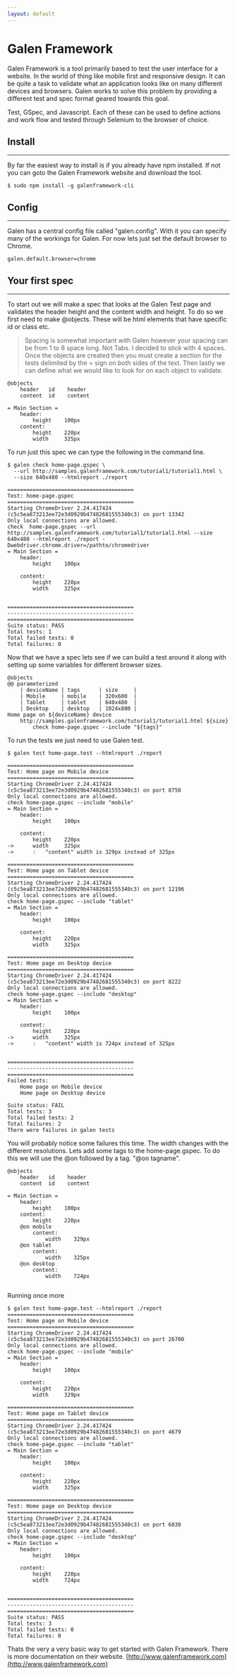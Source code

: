 ```yaml
---
layout: default
---
```

# Galen Framework

Galen Framework is a tool primarily based to test the user interface for a website.  In the world of thing like mobile first and responsive design. It can be quite a task to validate what an application looks like on many different devices and browsers. Galen works to solve this problem by providing a different test and spec format geared towards this goal.

Test, GSpec, and Javascript.  Each of these can be used to define actions and work flow and tested through Selenium to the browser of choice.

## Install
---
By far the easiest way to install is if you already have npm installed. If not you can goto the Galen Framework website and download the tool.

```
$ sudo npm install -g galenframework-cli
```

## Config
---
Galen has a central config file called "galen.config".  With it you can specify
many of the workings for Galen.  For now lets just set the default browser to
Chrome.

```
galen.default.browser=chrome
```

## Your first spec
---
To start out we will make a spec that looks at the Galen Test page and validates
the header height and the content width and height.  To do so we first need to
make @objects.  These will be html elements that have specific id or class etc.

> Spacing is somewhat important with Galen however your spacing can be from 1 to 8 space long.  Not Tabs.  I decided to stick with 4 spaces.  Once the objects are created then you must create a section for the tests delimited by the = sign on both sides of the text.  Then lastly we can define what we would like to look for on each object to validate.

```galen
@objects
    header   id    header
    content  id    content

= Main Section =
    header:
        height    100px
    content:
        height    220px
        width     325px

```

To run just this spec we can type the following in the command line.

```
$ galen check home-page.gspec \
  --url http://samples.galenframework.com/tutorial1/tutorial1.html \
  --size 640x480 --htmlreport ./report

========================================
Test: home-page.gspec
========================================
Starting ChromeDriver 2.24.417424 (c5c5ea873213ee72e3d0929b47482681555340c3) on port 13342
Only local connections are allowed.
check  home-page.gspec --url http://samples.galenframework.com/tutorial1/tutorial1.html --size 640x480 --htmlreport ./report -Dwebdriver.chrome.driver=/pathto/chromedriver
= Main Section =
    header:
        height    100px

    content:
        height    220px
        width     325px


========================================
----------------------------------------
========================================
Suite status: PASS
Total tests: 1
Total failed tests: 0
Total failures: 0
```

Now that we have a spec lets see if we can build a test around it along with setting up some variables for different browser sizes.

```galen
@objects
@@ parameterized
    | deviceName | tags      | size     |
    | Mobile     | mobile    | 320x600  |
    | Tablet     | tablet    | 640x480  |
    | Desktop    | desktop   | 1024x800 |
Home page on ${deviceName} device
    http://samples.galenframework.com/tutorial1/tutorial1.html ${size}
        check home-page.gspec --include "${tags}"
```

To run the tests we just need to use Galen test.

```
$ galen test home-page.test --htmlreport ./report

========================================
Test: Home page on Mobile device
========================================
Starting ChromeDriver 2.24.417424 (c5c5ea873213ee72e3d0929b47482681555340c3) on port 8750
Only local connections are allowed.
check home-page.gspec --include "mobile"
= Main Section =
    header:
        height    100px

    content:
        height    220px
->      width     325px
->      :   "content" width is 329px instead of 325px

========================================
Test: Home page on Tablet device
========================================
Starting ChromeDriver 2.24.417424 (c5c5ea873213ee72e3d0929b47482681555340c3) on port 12196
Only local connections are allowed.
check home-page.gspec --include "tablet"
= Main Section =
    header:
        height    100px

    content:
        height    220px
        width     325px

========================================
Test: Home page on Desktop device
========================================
Starting ChromeDriver 2.24.417424 (c5c5ea873213ee72e3d0929b47482681555340c3) on port 8222
Only local connections are allowed.
check home-page.gspec --include "desktop"
= Main Section =
    header:
        height    100px

    content:
        height    220px
->      width     325px
->      :   "content" width is 724px instead of 325px


========================================
----------------------------------------
========================================
Failed tests:
    Home page on Mobile device
    Home page on Desktop device

Suite status: FAIL
Total tests: 3
Total failed tests: 2
Total failures: 2
There were failures in galen tests

```



You will probably notice some failures this time.  The width changes with the different resolutions.  Lets add some tags to the home-page.gspec.  To do this we will use the @on followed by a tag.  "@on tagname".

```galen
@objects
    header   id    header
    content  id    content

= Main Section =
    header:
        height    100px
    content:
        height    220px
    @on mobile
        content:
            width    329px
    @on tablet
        content:
            width    325px
    @on desktop
        content:
            width    724px


```

Running once more

```
$ galen test home-page.test --htmlreport ./report
========================================
Test: Home page on Mobile device
========================================
Starting ChromeDriver 2.24.417424 (c5c5ea873213ee72e3d0929b47482681555340c3) on port 26700
Only local connections are allowed.
check home-page.gspec --include "mobile"
= Main Section =
    header:
        height    100px

    content:
        height    220px
        width     329px

========================================
Test: Home page on Tablet device
========================================
Starting ChromeDriver 2.24.417424 (c5c5ea873213ee72e3d0929b47482681555340c3) on port 4679
Only local connections are allowed.
check home-page.gspec --include "tablet"
= Main Section =
    header:
        height    100px

    content:
        height    220px
        width     325px

========================================
Test: Home page on Desktop device
========================================
Starting ChromeDriver 2.24.417424 (c5c5ea873213ee72e3d0929b47482681555340c3) on port 6030
Only local connections are allowed.
check home-page.gspec --include "desktop"
= Main Section =
    header:
        height    100px

    content:
        height    220px
        width     724px


========================================
----------------------------------------
========================================
Suite status: PASS
Total tests: 3
Total failed tests: 0
Total failures: 0

```




Thats the very a very basic way to get started with Galen Framework.  There is
more documentation on their website.
[http://www.galenframework.com](http://www.galenframework.com)